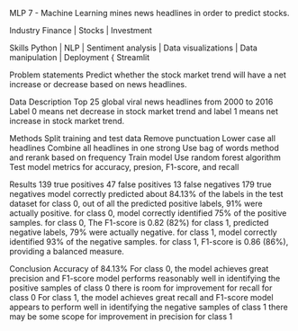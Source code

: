 MLP 7  - Machine Learning mines news headlines in order to predict stocks.

Industry
Finance | Stocks | Investment 

Skills
Python | NLP | Sentiment analysis | Data visualizations | Data manipulation | Deployment { Streamlit 

Problem statements
Predict whether the stock market trend will have a net increase or decrease based on news headlines.

Data Description
Top 25 global viral news headlines from 2000 to 2016
Label 0 means net decrease in stock market trend and label 1 means net increase in stock market trend. 

Methods
Split training and test data
Remove punctuation
Lower case all headlines 
Combine all headlines in one strong
Use bag of words method and rerank based on frequency
Train model
Use random forest algorithm 
Test model metrics for accuracy, presion, F1-score, and recall

Results 
139 true positives
47 false positives
13 false negatives 
179 true negatives 
model correctly predicted about 84.13% of the labels in the test dataset
for class 0, out of all the predicted positive labels, 91% were actually positive. 
for class 0, model correctly identified 75% of the positive samples. 
for class 0, The F1-score is 0.82 (82%)
for class 1, predicted negative labels, 79% were actually negative. 
for class 1, model correctly identified 93% of the negative samples. 
for class 1, F1-score is 0.86 (86%), providing a balanced measure.

Conclusion 
Accuracy of 84.13%
For class 0, the model achieves great  precision and  F1-score 
model performs reasonably well in identifying the positive samples of class 0
there is room for improvement for recall for class 0
For class 1, the model achieves great  recall and F1-score 
model appears to perform well in identifying the negative samples of class 1
there may be some scope for improvement in precision for class 1


